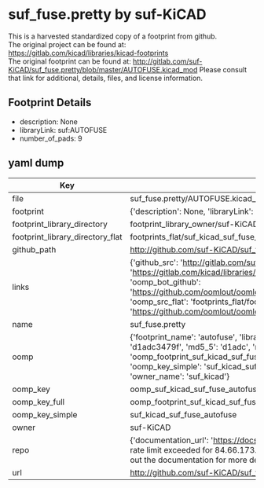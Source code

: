 # suf_fuse.pretty by suf-KiCAD  
This is a harvested standardized copy of a footprint from github.  
The original project can be found at:  
https://gitlab.com/kicad/libraries/kicad-footprints  
The original footprint can be found at:
http://gitlab.com/suf-KiCAD/suf_fuse.pretty/blob/master/AUTOFUSE.kicad_mod
Please consult that link for additional, details, files, and license information.  
## Footprint Details
* description: None  
* libraryLink: suf:AUTOFUSE  
* number_of_pads: 9  
## yaml dump  
| Key | Value |  
| --- | --- |  
| file | suf_fuse.pretty/AUTOFUSE.kicad_mod |  
| footprint | {'description': None, 'libraryLink': 'suf:AUTOFUSE', 'number_of_pads': 9} |  
| footprint_library_directory | footprint_library_owner/suf-KiCAD_suf_fuse.pretty |  
| footprint_library_directory_flat | footprints_flat/suf_kicad_suf_fuse_autofuse/working |  
| github_path | http://github.com/suf-KiCAD/suf_fuse.pretty/blob/master/AUTOFUSE.kicad_mod |  
| links | {'github_src': 'http://gitlab.com/suf-KiCAD/suf_fuse.pretty/blob/master/AUTOFUSE.kicad_mod', 'github_src_repo': 'https://gitlab.com/kicad/libraries/kicad-footprints', 'oomp_bot': 'footprints/suf_kicad_suf_fuse_autofuse/working', 'oomp_bot_github': 'https://github.com/oomlout/oomlout_oomp_footprint_bot/tree/main/footprints/suf_kicad_suf_fuse_autofuse/working', 'oomp_src_flat': 'footprints_flat/footprints_flat/suf_kicad_suf_fuse_autofuse/working', 'oomp_src_flat_github': 'https://github.com/oomlout/oomlout_oomp_footprint_src/tree/main/footprints_flat/suf_kicad_suf_fuse_autofuse/working'} |  
| name | suf_fuse.pretty |  
| oomp | {'footprint_name': 'autofuse', 'library_name': 'suf_fuse', 'md5': 'd1adc3479f915f7c4083b7a903f7f8f1', 'md5_10': 'd1adc3479f', 'md5_5': 'd1adc', 'md5_6': 'd1adc3', 'oomp_key': 'oomp_suf_kicad_suf_fuse_autofuse', 'oomp_key_extra': 'oomp_footprint_suf_kicad_suf_fuse_autofuse', 'oomp_key_full': 'oomp_footprint_suf_kicad_suf_fuse_autofuse_d1adc3', 'oomp_key_simple': 'suf_kicad_suf_fuse_autofuse', 'original_filename': 'suf_fuse.pretty/AUTOFUSE.kicad_mod', 'owner_name': 'suf_kicad'} |  
| oomp_key | oomp_suf_kicad_suf_fuse_autofuse |  
| oomp_key_full | oomp_footprint_suf_kicad_suf_fuse_autofuse |  
| oomp_key_simple | suf_kicad_suf_fuse_autofuse |  
| owner | suf-KiCAD |  
| repo | {'documentation_url': 'https://docs.github.com/rest/overview/resources-in-the-rest-api#rate-limiting', 'message': "API rate limit exceeded for 84.66.173.59. (But here's the good news: Authenticated requests get a higher rate limit. Check out the documentation for more details.)"} |  
| url | http://github.com/suf-KiCAD/suf_fuse.pretty |  

